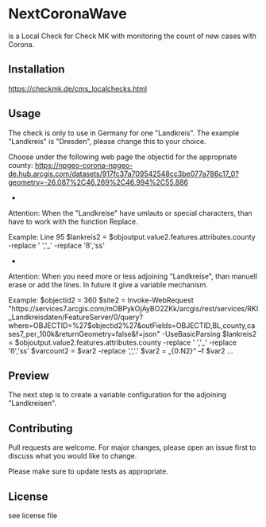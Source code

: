 # NextCoronaWave

is a Local Check for Check MK with monitoring the count of new cases with Corona. 

## Installation

https://checkmk.de/cms_localchecks.html

##  Usage

The check is only to use in Germany for one "Landkreis". The example "Landkreis" is "Dresden", please change this to your choice.

Choose under the following web page the objectid for the appropriate county:
https://npgeo-corona-npgeo-de.hub.arcgis.com/datasets/917fc37a709542548cc3be077a786c17_0?geometry=-26.087%2C46.269%2C46.994%2C55.886

-

Attention: When the "Landkreise" have umlauts or special characters, than have to work with the function Replace.

Example: Line 95 $lankreis2 = $objoutput.value2.features.attributes.county -replace ' ','_' -replace 'ß','ss'

-

Attention: When you need more or less adjoining "Landkreise", than manuell erase or add the lines. In future it give a variable mechanism.

Example: $objectid2 = 360
         $site2 = Invoke-WebRequest "https://services7.arcgis.com/mOBPykOjAyBO2ZKk/arcgis/rest/services/RKI_Landkreisdaten/FeatureServer/0/query?where=OBJECTID=%27$objectid2%27&outFields=OBJECTID,BL,county,cases7_per_100k&returnGeometry=false&f=json" -UseBasicParsing
         $lankreis2 = $objoutput.value2.features.attributes.county -replace ' ','_' -replace 'ß','ss'
         $varcount2 = $var2 -replace ',','.'
		 $var2 = „{0:N2}“ –f $var2
		 ...


## Preview

The next step is to create a variable configuration for the adjoining "Landkreisen".

## Contributing

Pull requests are welcome. For major changes, please open an issue first to discuss what you would like to change.

Please make sure to update tests as appropriate.

## License

see license file

